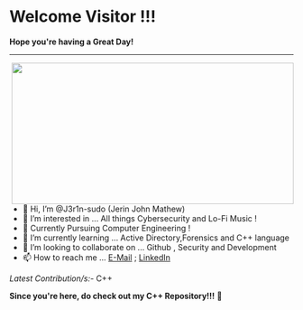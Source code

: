 # Welcome Visitor !!!

**Hope you're having a Great Day!**
- - - -

<img src="https://user-images.githubusercontent.com/71806917/113606471-b1930e00-9665-11eb-9b06-6b214bf67b5f.gif" align="right" height="250" width="500">

- 👋 Hi, I’m @J3r1n-sudo (Jerin John Mathew)
- 👀 I’m interested in ... All things Cybersecurity and Lo-Fi Music !
- 📝 Currently Pursuing Computer Engineering !
- 🌱 I’m currently learning ... Active Directory,Forensics and C++ language
- 💞️ I’m looking to collaborate on ... Github , Security and Development
- 📫 How to reach me ... [E-Mail](jerinjohnmathew200060@gmail.com) ; [LinkedIn](https://www.linkedin.com/in/jerin-john-mathew-7a20b7134)


*Latest Contribution/s:-*  C++

**Since you're here, do check out my C++ Repository!!!** 🙂 

<!---
J3r1n-sudo/J3r1n-sudo is a ✨ special ✨ repository because its `README.md` (this file) appears on your GitHub profile.
You can click the Preview link to take a look at your changes.  other gif links : **https://media.giphy.com/media/fwbZnTftCXVocKzfxR/giphy.gif**
--->

